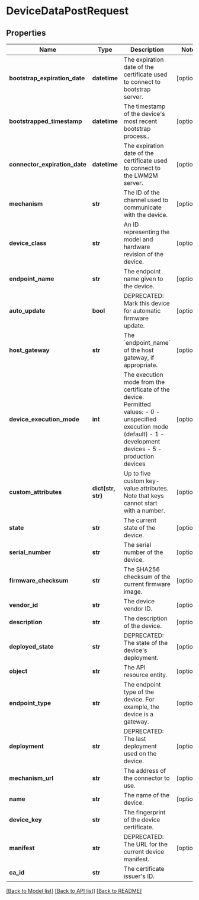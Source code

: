 # DeviceDataPostRequest

## Properties
Name | Type | Description | Notes
------------ | ------------- | ------------- | -------------
**bootstrap_expiration_date** | **datetime** | The expiration date of the certificate used to connect to bootstrap server. | [optional] 
**bootstrapped_timestamp** | **datetime** | The timestamp of the device&#39;s most recent bootstrap process.. | [optional] 
**connector_expiration_date** | **datetime** | The expiration date of the certificate used to connect to the LWM2M server. | [optional] 
**mechanism** | **str** | The ID of the channel used to communicate with the device. | [optional] 
**device_class** | **str** | An ID representing the model and hardware revision of the device. | [optional] 
**endpoint_name** | **str** | The endpoint name given to the device. | [optional] 
**auto_update** | **bool** | DEPRECATED: Mark this device for automatic firmware update. | [optional] 
**host_gateway** | **str** | The &#x60;endpoint_name&#x60; of the host gateway, if appropriate. | [optional] 
**device_execution_mode** | **int** | The execution mode from the certificate of the device. Permitted values:   - 0 - unspecified execution mode (default)   - 1 - development devices   - 5 - production devices | [optional] 
**custom_attributes** | **dict(str, str)** | Up to five custom key-value attributes. Note that keys cannot start with a number. | [optional] 
**state** | **str** | The current state of the device. | [optional] 
**serial_number** | **str** | The serial number of the device. | [optional] 
**firmware_checksum** | **str** | The SHA256 checksum of the current firmware image. | [optional] 
**vendor_id** | **str** | The device vendor ID. | [optional] 
**description** | **str** | The description of the device. | [optional] 
**deployed_state** | **str** | DEPRECATED: The state of the device&#39;s deployment. | [optional] 
**object** | **str** | The API resource entity. | [optional] 
**endpoint_type** | **str** | The endpoint type of the device. For example, the device is a gateway. | [optional] 
**deployment** | **str** | DEPRECATED: The last deployment used on the device. | [optional] 
**mechanism_url** | **str** | The address of the connector to use. | [optional] 
**name** | **str** | The name of the device. | [optional] 
**device_key** | **str** | The fingerprint of the device certificate. | 
**manifest** | **str** | DEPRECATED: The URL for the current device manifest. | [optional] 
**ca_id** | **str** | The certificate issuer&#39;s ID. | 

[[Back to Model list]](../README.md#documentation-for-models) [[Back to API list]](../README.md#documentation-for-api-endpoints) [[Back to README]](../README.md)


